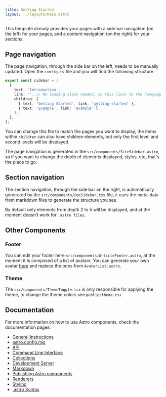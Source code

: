```yaml
---
title: Getting Started
layout: ../layouts/Main.astro
---
```


This template already provides your pages with a side bar navigation (on the left) for your pages, and a content navigation (on the right) for your sections.

## Page navigation

The page navigation, through the side bar on the left, needs to be manually updated. Open the `config.ts` file and you will find the following structure:

```ts
export const sidebar = [
  {
    text: 'Introduction',
    link: '', // No leading slash needed, so this links to the homepage
    children: [
      { text: 'Getting Started', link: 'getting-started' },
      { text: 'Example', link: 'example' },
    ],
  },
];
```

You can change this file to match the pages you want to display, the items within `children` can also have children elements, but only the first level and second levels will be displayed.

The page navigation is generated in the `src/components/SiteSidebar.astro`, so if you want to change the depth of elements displayed, styles, etc, that's the place to go.

## Section navigation

The section navigation, through the side bar on the right, is automatically generated by the `src/components/DocSidebar.tsx` file, it uses the meta-data from markdown files to generate the structure you see.

By default only elements from depth 2 to 5 will be displayed, and at the moment doesn't work for `.astro files`.

## Other Components

### Footer

You can edit your footer here `src/components/ArticleFooter.astro`, at the moment it is composed of a list of avatars. You can generate your own avatar [here](https://getavataaars.com/) and replace the ones from `AvatarList.astro`.

### Theme

The `src/components/ThemeToggle.tsx` is only responsible for applying the theme, to change the theme colors see `public/theme.css`

## Documentation

For more information on how to use Astro components, check the documentation pages:

- [General Instructions](https://github.com/snowpackjs/astro#readme)
- [astro.config.mjs](https://docs.astro.build/config/)
- [API](https://docs.astro.build/api/)
- [Command Line Interface](https://docs.astro.build/cli/)
- [Collections](https://docs.astro.build/collections/)
- [Development Server](https://docs.astro.build/dev/)
- [Markdown](https://docs.astro.build/markdown/)
- [Publishing Astro components](https://docs.astro.build/publishing/)
- [Renderers](https://docs.astro.build/renderers/)
- [Styling](https://docs.astro.build/styling/)
- [.astro Syntax](https://docs.astro.build/syntax/)

